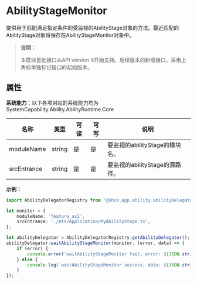 # AbilityStageMonitor

提供用于匹配满足指定条件的受监视的AbilityStage对象的方法。最近匹配的AbilityStage对象将保存在AbilityStageMonitor对象中。 

> **说明：**
> 
> 本模块首批接口从API version 9开始支持。后续版本的新增接口，采用上角标单独标记接口的起始版本。  

## 属性

**系统能力**：以下各项对应的系统能力均为SystemCapability.Ability.AbilityRuntime.Core

| 名称                                                         | 类型     | 可读 | 可写 | 说明                                                         |
| ------------------------------------------------------------ | -------- | ---- | ---- | ------------------------------------------------------------ |
| moduleName                                                 | string   | 是   | 是   | 要监视的abilityStage的模块名。 |
| srcEntrance | string | 是   | 是   | 要监视的abilityStage的源路径。 |

**示例：**
```ts
import AbilityDelegatorRegistry from '@ohos.app.ability.abilityDelegatorRegistry';

let monitor = {
    moduleName: 'feature_as1',
    srcEntrance: './ets/Application/MyAbilityStage.ts',
};

let abilityDelegator = AbilityDelegatorRegistry.getAbilityDelegator();
abilityDelegator.waitAbilityStageMonitor(monitor, (error, data) => {
    if (error) {
        console.error(`waitAbilityStageMonitor fail, error: ${JSON.stringify(error)}`);
    } else {
        console.log(`waitAbilityStageMonitor success, data: ${JSON.stringify(data)}`);
    }
});
```